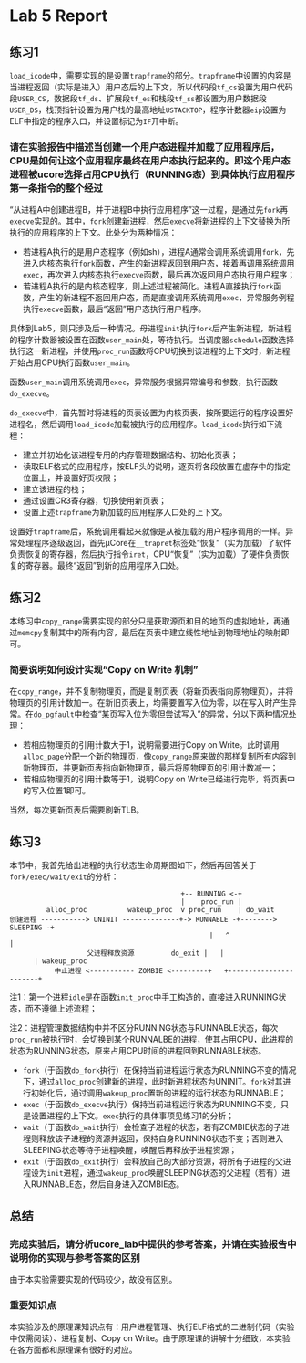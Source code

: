 # Lab 5 Report

## 练习1

`load_icode`中，需要实现的是设置`trapframe`的部分。`trapframe`中设置的内容是当进程返回（实际是进入）用户态后的上下文，所以代码段`tf_cs`设置为用户代码段`USER_CS`，数据段`tf_ds`、扩展段`tf_es`和栈段`tf_ss`都设置为用户数据段`USER_DS`，栈顶指针设置为用户栈的最高地址`USTACKTOP`，程序计数器`eip`设置为ELF中指定的程序入口，并设置标记为`IF`开中断。

### 请在实验报告中描述当创建一个用户态进程并加载了应用程序后，CPU是如何让这个应用程序最终在用户态执行起来的。即这个用户态进程被ucore选择占用CPU执行（RUNNING态）到具体执行应用程序第一条指令的整个经过

“从进程A中创建进程B，并于进程B中执行应用程序”这一过程，是通过先`fork`再`execve`实现的。其中，`fork`创建新进程，然后`execve`将新进程的上下文替换为所执行的应用程序的上下文。此处分为两种情况：

- 若进程A执行的是用户态程序（例如sh），进程A通常会调用系统调用`fork`，先进入内核态执行`fork`函数，产生的新进程返回到用户态，接着再调用系统调用`exec`，再次进入内核态执行`execve`函数，最后再次返回用户态执行用户程序；
- 若进程A执行的是内核态程序，则上述过程被简化。进程A直接执行`fork`函数，产生的新进程不返回用户态，而是直接调用系统调用`exec`，异常服务例程执行`execve`函数，最后“返回”用户态执行用户程序。

具体到Lab5，则只涉及后一种情况。母进程`init`执行`fork`后产生新进程，新进程的程序计数器被设置在函数`user_main`处，等待执行。当调度器`schedule`函数选择执行这一新进程，并使用`proc_run`函数将CPU切换到该进程的上下文时，新进程开始占用CPU执行函数`user_main`。

函数`user_main`调用系统调用`exec`，异常服务根据异常编号和参数，执行函数`do_execve`。

`do_execve`中，首先暂时将进程的页表设置为内核页表，按所要运行的程序设置好进程名，然后调用`load_icode`加载被执行的应用程序。`load_icode`执行如下流程：

- 建立并初始化该进程专用的内存管理数据结构、初始化页表；
- 读取ELF格式的应用程序，按ELF头的说明，逐页将各段放置在虚存中的指定位置上，并设置好页权限；
- 建立该进程的栈；
- 通过设置CR3寄存器，切换使用新页表；
- 设置上述`trapframe`为新加载的应用程序入口处的上下文。

设置好`trapframe`后，系统调用看起来就像是从被加载的用户程序调用的一样。异常处理程序逐级返回，首先μCore在`__trapret`标签处“恢复”（实为加载）了软件负责恢复的寄存器，然后执行指令`iret`，CPU“恢复”（实为加载）了硬件负责恢复的寄存器。最终“返回”到新的应用程序入口处。

## 练习2

本练习中`copy_range`需要实现的部分只是获取源页和目的地页的虚拟地址，再通过`memcpy`复制其中的所有内容，最后在页表中建立线性地址到物理地址的映射即可。

### 简要说明如何设计实现“Copy on Write 机制”

在`copy_range`，并不复制物理页，而是复制页表（将新页表指向原物理页），并将物理页的引用计数加一。在新旧页表上，均需要置写入位为零，以在写入时产生异常。在`do_pgfault`中检查“某页写入位为零但尝试写入”的异常，分以下两种情况处理：

- 若相应物理页的引用计数大于1，说明需要进行Copy on Write。此时调用`alloc_page`分配一个新的物理页，像`copy_range`原来做的那样复制所有内容到新物理页，并更新页表指向新物理页，最后将原物理页的引用计数减一；
- 若相应物理页的引用计数等于1，说明Copy on Write已经进行完毕，将页表中的写入位置1即可。

当然，每次更新页表后需要刷新TLB。

## 练习3

本节中，我首先给出进程的执行状态生命周期图如下，然后再回答关于`fork/exec/wait/exit`的分析：

```
                                          +-- RUNNING <-+
                                          |    proc_run |
         alloc_proc          wakeup_proc  v proc_run    | do_wait 
创建进程 -----------> UNINIT --------------+-> RUNNABLE -+--------> SLEEPING -+
                                                 |   ^                       |
                   父进程释放资源         do_exit |   |                       | wakeup_proc
           中止进程 <----------- ZOMBIE <---------+   +-----------------------+
```

注1：第一个进程`idle`是在函数`init_proc`中手工构造的，直接进入RUNNING状态，而不遵循上述流程；

注2：进程管理数据结构中并不区分RUNNING状态与RUNNABLE状态，每次`proc_run`被执行时，会切换到某个RUNNALBE的进程，使其占用CPU，此进程的状态为RUNNING状态，原来占用CPU时间的进程回到RUNNABLE状态。

- `fork`（于函数`do_fork`执行）在保持当前进程运行状态为RUNNING不变的情况下，通过`alloc_proc`创建新的进程，此时新进程状态为UNINIT。`fork`对其进行初始化后，通过调用`wakeup_proc`置新的进程的运行状态为RUNNABLE；
- `exec`（于函数`do_execve`执行）保持当前进程运行状态为RUNNING不变，只是设置进程的上下文。`exec`执行的具体事项见练习1的分析；
- `wait`（于函数`do_wait`执行）会检查子进程的状态，若有ZOMBIE状态的子进程则释放该子进程的资源并返回，保持自身RUNNING状态不变；否则进入SLEEPING状态等待子进程唤醒，唤醒后再释放子进程资源；
- `exit`（于函数`do_exit`执行）会释放自己的大部分资源，将所有子进程的父进程设为`init`进程，通过`wakeup_proc`唤醒SLEEPING状态的父进程（若有）进入RUNNABLE态，然后自身进入ZOMBIE态。

## 总结

### 完成实验后，请分析ucore_lab中提供的参考答案，并请在实验报告中说明你的实现与参考答案的区别

由于本实验需要实现的代码较少，故没有区别。

### 重要知识点

本实验涉及的原理课知识点有：用户进程管理、执行ELF格式的二进制代码（实验中仅需阅读）、进程复制、Copy on Write。由于原理课的讲解十分细致，本实验在各方面都和原理课有很好的对应。
